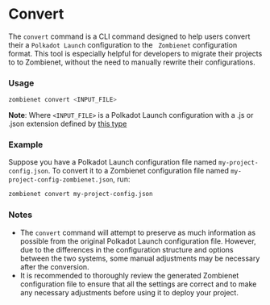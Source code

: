 # Convert

The `convert` command is a CLI command designed to help users convert their a `Polkadot Launch` configuration to the ` Zombienet` configuration format. This tool is especially helpful for developers to migrate their projects to to Zombienet, without the need to manually rewrite their configurations.

### Usage

```bash
zombienet convert <INPUT_FILE>
```

**Note**: Where ```<INPUT_FILE>``` is a Polkadot Launch configuration with a .js or .json extension defined by [this type](https://github.com/paritytech/polkadot-launch/blob/295a6870dd363b0b0108e745887f51e7141d7b5f/src/types.d.ts#L10)

### Example

Suppose you have a Polkadot Launch configuration file named `my-project-config.json`. To convert it to a Zombienet configuration file named `my-project-config-zombienet.json`, run:

```bash
zombienet convert my-project-config.json
```

### Notes

- The `convert` command will attempt to preserve as much information as possible from the original Polkadot Launch configuration file. However, due to the differences in the configuration structure and options between the two systems, some manual adjustments may be necessary after the conversion.
- It is recommended to thoroughly review the generated Zombienet configuration file to ensure that all the settings are correct and to make any necessary adjustments before using it to deploy your project.